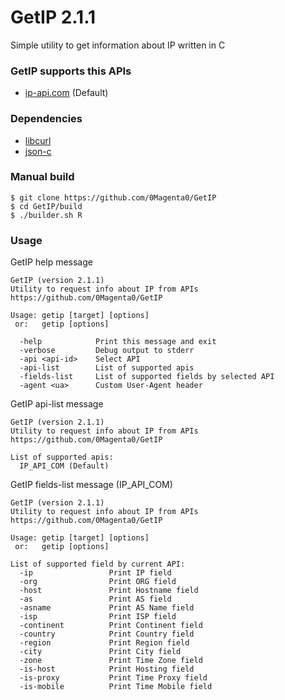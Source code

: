 # GetIP 2.1.1

Simple utility to get information about IP written in C

### GetIP supports this APIs
 - [ip-api.com](https://ip-api.com) (Default)

### Dependencies
 - [libcurl](https://curl.se/libcurl)
 - [json-c](https://github.com/json-c/json-c)

### Manual build

```
$ git clone https://github.com/0Magenta0/GetIP
$ cd GetIP/build
$ ./builder.sh R
```

### Usage

GetIP help message
```
GetIP (version 2.1.1)
Utility to request info about IP from APIs
https://github.com/0Magenta0/GetIP

Usage: getip [target] [options]
 or:   getip [options]

  -help            Print this message and exit
  -verbose         Debug output to stderr
  -api <api-id>    Select API
  -api-list        List of supported apis
  -fields-list     List of supported fields by selected API
  -agent <ua>      Custom User-Agent header
```

GetIP api-list message
```
GetIP (version 2.1.1)
Utility to request info about IP from APIs
https://github.com/0Magenta0/GetIP

List of supported apis:
  IP_API_COM (Default)
```

GetIP fields-list message (IP\_API\_COM)
```
GetIP (version 2.1.1)
Utility to request info about IP from APIs
https://github.com/0Magenta0/GetIP

Usage: getip [target] [options]
 or:   getip [options]

List of supported field by current API:
  -ip                 Print IP field
  -org                Print ORG field
  -host               Print Hostname field
  -as                 Print AS field
  -asname             Print AS Name field
  -isp                Print ISP field
  -continent          Print Continent field
  -country            Print Country field
  -region             Print Region field
  -city               Print City field
  -zone               Print Time Zone field
  -is-host            Print Hosting field
  -is-proxy           Print Time Proxy field
  -is-mobile          Print Time Mobile field
```
